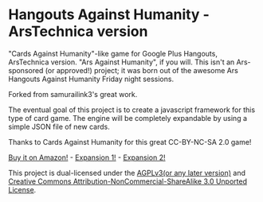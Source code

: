 Hangouts Against Humanity - ArsTechnica version
===============================================

"Cards Against Humanity"-like game for Google Plus Hangouts, ArsTechnica version. "Ars Against Humanity", if you will. This isn't an Ars-sponsored (or approved!) project; it was born out of the awesome Ars Hangouts Against Humanity Friday night sessions.

Forked from samurailink3's great work.

The eventual goal of this project is to create a javascript framework for this type of card game. The engine will be completely expandable by using a simple JSON file of new cards.

Thanks to Cards Against Humanity for this great CC-BY-NC-SA 2.0 game!

[Buy it on Amazon!](http://www.amazon.com/gp/product/B004S8F7QM/ref=as_li_ss_tl?ie=UTF8&tag=cardagaihuma-20&linkCode=as2&camp=1789&creative=390957&creativeASIN=B004S8F7QM) - [Expansion 1!](http://www.amazon.com/Cards-Against-Humanity-First-Expansion/dp/B005JFNE8G) - [Expansion 2!](http://www.amazon.com/Cards-Against-Humanity-Second-Expansion/dp/B008JNPBYK)

This project is dual-licensed under the [AGPLv3(or any later version)](http://www.gnu.org/licenses/agpl-3.0.html) and [Creative Commons Attribution-NonCommercial-ShareAlike 3.0 Unported License](http://creativecommons.org/licenses/by-nc-sa/3.0/deed.en_US).